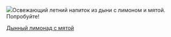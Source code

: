 <!--2025-08-20 09:39:04-->
<div class="yb">
  <div class="rss povarenok"><a href="https://www.povarenok.ru/recipes/show/183009/"><img src="https://www.povarenok.ru/data/cache/2025aug/20/22/3187507_40039-640x480.jpg"></a>Освежающий летний напиток из дыни с лимоном и мятой. Попробуйте! <p class="titl"><a href="https://www.povarenok.ru/recipes/show/183009/">Дынный лимонад с мятой</a></p></div>
</div>
